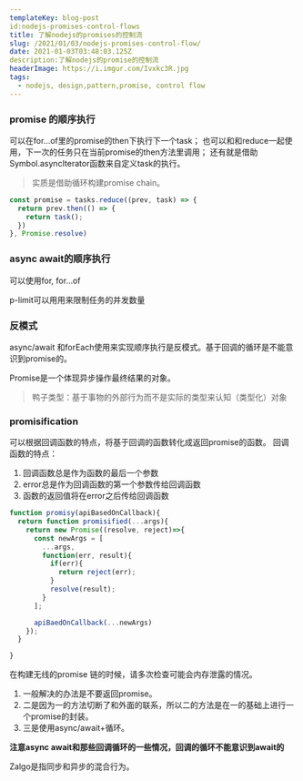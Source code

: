 ```yaml
---
templateKey: blog-post
id:nodejs-promises-control-flows
title: 了解nodejs的promises的控制流
slug: /2021/01/03/nodejs-promises-control-flow/
date: 2021-01-03T03:48:03.125Z
description:了解nodejs的promise的控制流
headerImage: https://i.imgur.com/Ivxkc3R.jpg
tags:
  - nodejs, design,pattern,promise, control flow
---
```





### promise 的顺序执行
可以在for...of里的promise的then下执行下一个task；
也可以和和reduce一起使用，下一次的任务只在当前promise的then方法里调用；
还有就是借助Symbol.asyncIterator函数来自定义task的执行。
> 实质是借助循环构建promise chain。


```javascript
const promise = tasks.reduce((prev, task) => {
  return prev.then(() => {
    return task();
  })
}, Promise.resolve)

```


### async await的顺序执行
可以使用for, for...of


p-limit可以用用来限制任务的并发数量

### 反模式
async/await 和forEach使用来实现顺序执行是反模式。基于回调的循环是不能意识到promise的。


Promise是一个体现异步操作最终结果的对象。

> 鸭子类型：基于事物的外部行为而不是实际的类型来认知（类型化）对象


### promisification
可以根据回调函数的特点，将基于回调的函数转化成返回promise的函数。
回调函数的特点：
1. 回调函数总是作为函数的最后一个参数
2. error总是作为回调函数的第一个参数传给回调函数
3. 函数的返回值将在error之后传给回调函数

``` javascript
function promisy(apiBasedOnCallback){
  return function promisified(...args){
    return new Promise((resolve, reject)=>{
      const newArgs = [
        ...args,
        function(err, result){
          if(err){
            return reject(err);
          }
          resolve(result);
        }
      ];

      apiBaedOnCallback(...newArgs)
    });
  }

}

```

在构建无线的promise 链的时候，请多次检查可能会内存泄露的情况。
1. 一般解决的办法是不要返回promise。
2. 二是因为一的方法切断了和外面的联系，所以二的方法是在一的基础上进行一个promise的封装。
3. 三是使用async/await+循环。

**注意async await和那些回调循环的一些情况，回调的循环不能意识到await的**

Zalgo是指同步和异步的混合行为。